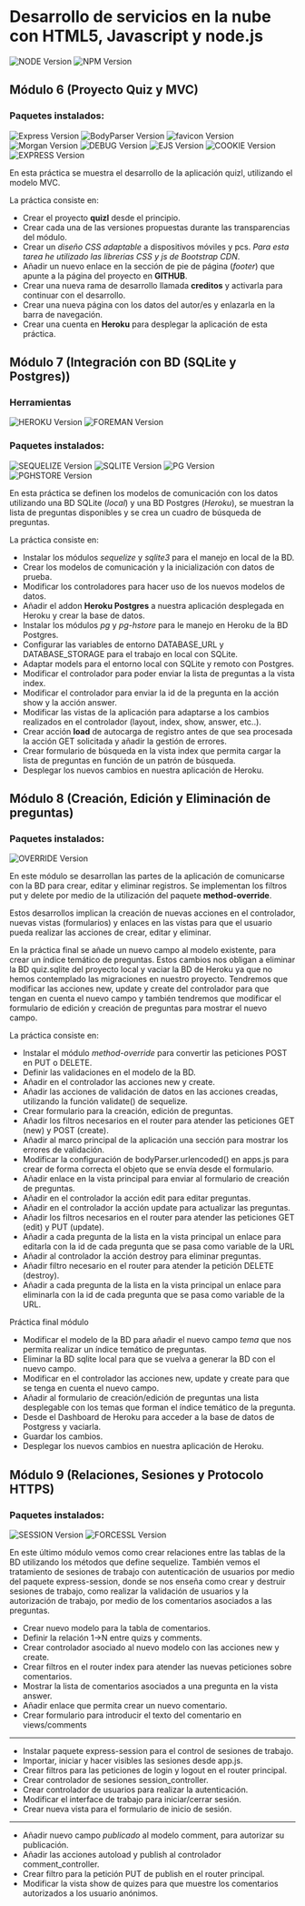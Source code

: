 Desarrollo de servicios en la nube con HTML5, Javascript y node.js
==================================================================

![NODE Version][node-image] ![NPM Version][npm-image]

Módulo 6 (Proyecto Quiz y MVC)
------------------------------
### Paquetes instalados:

![Express Version][express-image] ![BodyParser Version][body-parser-image] ![favicon Version][favicon-image] ![Morgan Version][morgan-image] ![DEBUG Version][debug-image] ![EJS Version][ejs-image] ![COOKIE Version][cookie-parser-image] ![EXPRESS Version][express-partials-image]

En esta práctica se muestra el desarrollo de la aplicación quizl, utilizando el modelo MVC.

La práctica consiste en:

- Crear el proyecto **quizl** desde el principio.
- Crear cada una de las versiones propuestas durante las transparencias del módulo.
- Crear un *diseño CSS adaptable* a dispositivos móviles y pcs. *Para esta tarea he utilizado las librerias CSS y js de Bootstrap CDN*.
- Añadir un nuevo enlace en la sección de pie de página (*footer*) que apunte a la página del proyecto en **GITHUB**.
- Crear una nueva rama de desarrollo llamada **creditos** y activarla para continuar con el desarrollo.
- Crear una nueva página con los datos del autor/es y enlazarla en la barra de navegación.
- Crear una cuenta en **Heroku** para desplegar la aplicación de esta práctica.

Módulo 7 (Integración con BD (SQLite y Postgres))
-------------------------------------------------
### Herramientas
![HEROKU Version][heroku-toolbelt-image] ![FOREMAN Version][foreman-image]

### Paquetes instalados:

![SEQUELIZE Version][sequelize-image] ![SQLITE Version][sqlite-image] ![PG Version][pg-image] ![PGHSTORE Version][pg-hstore-image]

En esta práctica se definen los modelos de comunicación con los datos utilizando una BD SQLite (*local*) y una BD Postgres (*Heroku*), se muestran la lista de preguntas disponibles y se crea un cuadro de búsqueda de preguntas.

La práctica consiste en:

- Instalar los módulos *sequelize* y *sqlite3* para el manejo en local de la BD.
- Crear los modelos de comunicación y la inicialización con datos de prueba.
- Modificar los controladores para hacer uso de los nuevos modelos de datos.
- Añadir el addon **Heroku Postgres** a nuestra aplicación desplegada en Heroku y crear la base de datos.
- Instalar los módulos *pg* y *pg-hstore* para le manejo en Heroku de la BD Postgres.
- Configurar las variables de entorno DATABASE_URL y DATABASE_STORAGE para el trabajo en local con SQLite.
- Adaptar models para el entorno local con SQLite y remoto con Postgres.
- Modificar el controlador para poder enviar la lista de preguntas a la vista index.
- Modificar el controlador para enviar la id de la pregunta en la acción show y la acción answer.
- Modificar las vistas de la aplicación para adaptarse a los cambios realizados en el controlador (layout, index, show, answer, etc..).
- Crear acción **load** de autocarga de registro antes de que sea procesada la acción GET solicitada y añadir la gestión de errores.
- Crear formulario de búsqueda en la vista index que permita cargar la lista de preguntas en función de un patrón de búsqueda.
- Desplegar los nuevos cambios en nuestra aplicación de Heroku.

Módulo 8 (Creación, Edición y Eliminación de preguntas)
-------------------------------------------------
### Paquetes instalados:

![OVERRIDE Version][method-override-image]

En este módulo se desarrollan las partes de la aplicación de comunicarse con la BD para crear, editar y eliminar registros. Se implementan los filtros put y delete por medio de la utilización del paquete **method-override**.

Estos desarrollos implican la creación de nuevas acciones en el controlador, nuevas vistas (formularios) y enlaces en las vistas para que el usuario pueda realizar las acciones de crear, editar y eliminar.

En la práctica final se añade un nuevo campo al modelo existente, para crear un índice temático de preguntas. Estos cambios nos obligan a eliminar la BD quiz.sqlite del proyecto local y vaciar la BD de Heroku ya que no hemos contemplado las migraciones en nuestro proyecto.
Tendremos que modificar las acciones new, update y create del controlador para que tengan en cuenta el nuevo campo y también tendremos que modificar el formulario de edición y creación de preguntas para mostrar el nuevo campo.

La práctica consiste en:

- Instalar el módulo *method-override* para convertir las peticiones POST en PUT o DELETE.
- Definir las validaciones en el modelo de la BD.
- Añadir en el controlador las acciones new y create.
- Añadir las acciones de validación de datos en las acciones creadas, utilizando la función validate() de sequelize.
- Crear formulario para la creación, edición de preguntas.
- Añadir los filtros necesarios en el router para atender las peticiones GET (new) y POST (create).
- Añadir al marco principal de la aplicación una sección para mostrar los errores de validación.
- Modificar la configuración de bodyParser.urlencoded() en apps.js para crear de forma correcta el objeto que se envía desde el formulario.
- Añadir enlace en la vista principal para enviar al formulario de creación de preguntas.
- Añadir en el controlador la acción edit para editar preguntas.
- Añadir en el controlador la acción update para actualizar las preguntas.
- Añadir los filtros necesarios en el router para atender las peticiones GET (edit) y PUT (update).
- Añadir a cada pregunta de la lista en la vista principal un enlace para editarla con la id de cada pregunta que se pasa como variable de la URL
- Añadir al controlador la acción destroy para eliminar preguntas.
- Añadir filtro necesario en el router para atender la petición DELETE (destroy).
- Añadir a cada pregunta de la lista en la vista principal un enlace para eliminarla con la id de cada pregunta que se pasa como variable de la URL.

Práctica final módulo

- Modificar el modelo de la BD para añadir el nuevo campo *tema* que nos permita realizar un índice temático de preguntas.
- Eliminar la BD sqlite local para que se vuelva a generar la BD con el nuevo campo.
- Modificar en el controlador las acciones new, update y create para que se tenga en cuenta el nuevo campo.
- Añadir al formulario de creación/edición de preguntas una lista desplegable con los temas que forman el índice temático de la pregunta.
- Desde el  Dashboard de Heroku para acceder a la base de datos de Postgress y vaciarla.
- Guardar los cambios.
- Desplegar los nuevos cambios en nuestra aplicación de Heroku.

Módulo 9 (Relaciones, Sesiones y Protocolo HTTPS)
-------------------------------------------------------------------------------------------------------------
### Paquetes instalados:

![SESSION Version][express-session-image] ![FORCESSL Version][express-force-ssl-image]

En este último módulo vemos como crear relaciones entre las tablas de la BD utilizando los métodos que define sequelize. También vemos el tratamiento de sesiones de trabajo con autenticación de usuarios por medio del paquete express-session, donde se nos enseña como crear y destruir sesiones de trabajo, como realizar la validación de usuarios y la autorización de trabajo, por medio de los comentarios asociados a las preguntas.



- Crear nuevo modelo para la tabla de comentarios.
- Definir la relación 1->N entre quizs y comments.
- Crear controlador asociado al nuevo modelo con las acciones new y create.
- Crear filtros en el router index para atender las nuevas peticiones sobre comentarios.
- Mostrar la lista de comentarios asociados a una pregunta en la vista answer.
- Añadir enlace que permita crear un nuevo comentario.
- Crear formulario para introducir el texto del comentario en views/comments
* * * *
- Instalar paquete express-session para el control de sesiones de trabajo.
- Importar, iniciar y hacer visibles las sesiones desde app.js.
- Crear filtros para las peticiones de login y logout en el router principal.
- Crear controlador de sesiones session_controller.
- Crear controlador de usuarios para realizar la autenticación.
- Modificar el interface de trabajo para iniciar/cerrar sesión.
- Crear nueva vista para el formulario de inicio de sesión.
* * * *
- Añadir nuevo campo *publicado* al modelo comment, para autorizar su publicación.
- Añadir las acciones autoload y publish al controlador comment_controller.
- Crear filtro para la petición PUT de publish en el router principal.
- Modificar la vista show de quizes para que muestre los comentarios autorizados a los usuario anónimos.





[node-image]: https://img.shields.io/badge/node-0.12.4-blue.svg
[npm-image]: https://img.shields.io/npm/v/npm.svg
[body-parser-image]: https://img.shields.io/badge/body--parser-1.12.4-green.svg
[express-image]:https://img.shields.io/badge/express-4.12.4-green.svg
[favicon-image]:https://img.shields.io/badge/serve--favicon-2.2.1-green.svg
[morgan-image]:https://img.shields.io/badge/morgan-1.5.3-green.svg
[debug-image]:https://img.shields.io/badge/debug-2.2.0-green.svg
[ejs-image]:https://img.shields.io/badge/ejs-2.3.1-green.svg
[cookie-parser-image]:https://img.shields.io/badge/cookie--parser-1.3.5-green.svg
[express-partials-image]:https://img.shields.io/badge/express--partials-0.3.0-green.svg
[sequelize-image]:https://img.shields.io/badge/sequelize-3.2.0-green.svg
[sqlite-image]:https://img.shields.io/badge/sqlite3-3.0.8-green.svg
[pg-image]:https://img.shields.io/badge/pg-4.4.0-green.svg
[pg-hstore-image]:https://img.shields.io/badge/pg--hstore-2.3.2-green.svg
[method-override-image]:https://img.shields.io/badge/method--override-2.3.3-green.svg
[heroku-toolbelt-image]:https://img.shields.io/badge/heroku--toolbelt-3.38.2-red.svg
[foreman-image]:https://img.shields.io/badge/foreman-0.78.0-blue.svg
[express-session-image]:https://img.shields.io/badge/express--session-1.11.3-green.svg
[express-force-ssl-image]:https://img.shields.io/badge/express--force--ssl-0.2.13-green.svg
